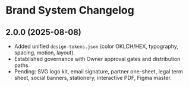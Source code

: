 # Brand System Changelog

## 2.0.0 (2025-08-08)

- Added unified `design-tokens.json` (color OKLCH/HEX, typography, spacing, motion, layout).
- Established governance with Owner approval gates and distribution paths.
- Pending: SVG logo kit, email signature, partner one-sheet, legal term sheet, social banners, stationery, interactive PDF, Figma master.
